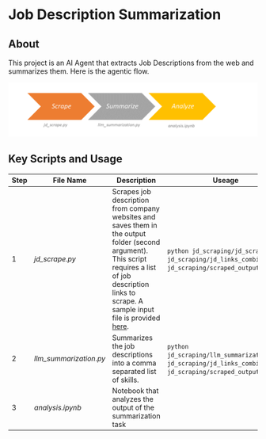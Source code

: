 # Job Description Summarization
## About
This project is an AI Agent that extracts Job Descriptions from the web and summarizes them. Here is the agentic flow.

![Flow](/assets/flow.png)

## Key Scripts and Usage
| Step | File Name  | Description   | Useage |
|------------|------------------------------|------------------|------------------------------------|
|1| *jd_scrape.py* | Scrapes job description from company websites and saves them in the output folder (second argument). This script requires a list of job description links to scrape. A sample input file is provided [here](/jd_scraping/jd_links_combined.csv). | ```python jd_scraping/jd_scrape.py jd_scraping/jd_links_combined.csv jd_scraping/scraped_output``` |
|2| *llm_summarization.py* | Summarizes the job descriptions into a comma separated list of skills. | ```python jd_scraping/llm_summarization.py jd_scraping/jd_links_combined.csv jd_scraping/scraped_output``` |
|3| *analysis.ipynb* | Notebook that analyzes the output of the summarization task |